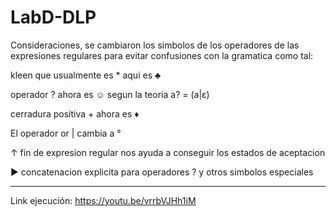# LabD-DLP

 Consideraciones, se cambiaron los simbolos de los operadores de las expresiones regulares para evitar confusiones con la gramatica como tal:
 
 kleen que usualmente es * aqui es ♣
 
 operador ? ahora es ☺ segun la teoria a? = (a|ε)
 
 cerradura positiva + ahora es ♦
 
 El operador or | cambia a °
 
 ↑ fin de expresion regular nos ayuda a conseguir los estados de aceptacion
 
 ► concatenacion explicita para operadores ? y otros simbolos especiales
 
 ----------------------------------------------------------------------

Link ejecución: https://youtu.be/vrrbVJHh1iM
